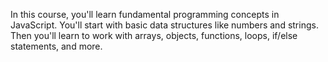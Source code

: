 In this course, you'll learn fundamental programming concepts in JavaScript. You'll start with basic data structures like numbers and strings. Then you'll learn to work with arrays, objects, functions, loops, if/else statements, and more.